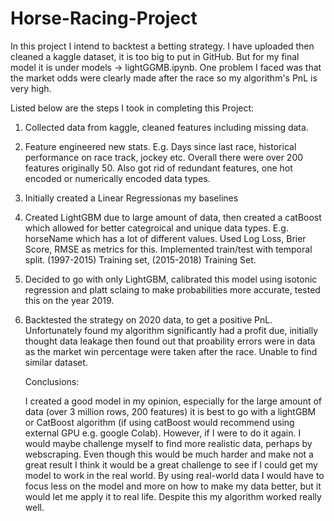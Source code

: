 # Horse-Racing-Project

In this project I intend to backtest a betting strategy. I have uploaded then cleaned a kaggle dataset, it is too big to put in GitHub. But for my final model it is under models -> lightGGMB.ipynb. One problem I faced was that the market odds were clearly made after the race so my algorithm's PnL is very high.

Listed below are the steps I took in completing this Project:
1. Collected data from kaggle, cleaned features including missing data.
2. Feature engineered new stats. E.g. Days since last race, historical performance on race track, jockey etc. Overall there were over 200 features originally 50. Also got rid of redundant features, one hot encoded or numerically encoded data types.

3. Initially created a Linear Regressionas my baselines
4. Created LightGBM due to large amount of data, then created a catBoost which allowed for better categroical and unique data types. E.g. horseName which has a lot of different values. Used Log Loss, Brier Score, RMSE as metrics for this. Implemented train/test with temporal split. (1997-2015) Training set, (2015-2018) Training Set.
5. Decided to go with only LightGBM, calibrated this model using isotonic regression and platt sclaing to make probabilities more accurate, tested this on the year 2019.
6. Backtested the strategy on 2020 data, to get a positive PnL. Unfortunately found my algorithm significantly had a profit due, initially thought data leakage then found out that proability errors were in data as the market win percentage were taken after the race. Unable to find similar dataset.

   Conclusions:

   I created a good model in my opinion, especially for the large amount of data (over 3 million rows, 200 features) it is  best to go with a lightGBM or CatBoost algorithm (if using catBoost would recommend using external GPU e.g. google Colab). However, if I were to do it again. I would maybe challenge myself to find more realistic data, perhaps by webscraping. Even though this would be much harder and make not a great result I think it would be a great challenge to see if I could get my model to work in the real world. By using real-world data I would have to focus less on the model and more on how to make my data better, but it would let me apply it to real life. Despite this my algorithm worked really well.
